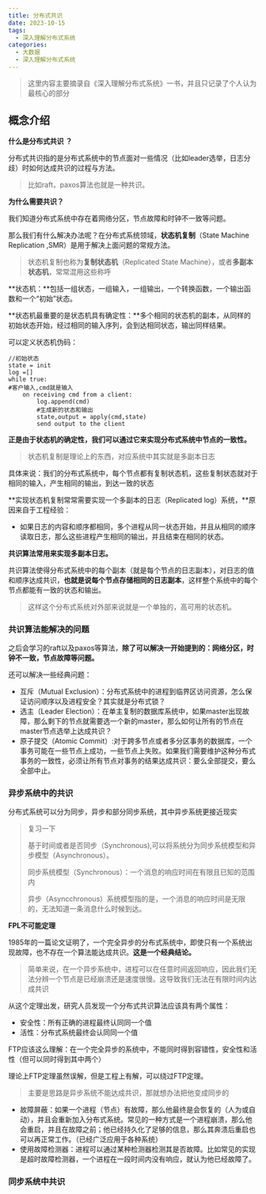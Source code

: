 ```yaml
---
title: 分布式共识
date: 2023-10-15
tags: 
  - 深入理解分布式系统
categories: 
  - 大数据
  - 深入理解分布式系统
---
```


> 这里内容主要摘录自《深入理解分布式系统》一书，并且只记录了个人认为最核心的部分

## 概念介绍

**什么是分布式共识 ？**

分布式共识指的是分布式系统中的节点面对一些情况（比如leader选举，日志分歧）时如何达成共识的过程与方法。

> 比如raft，paxos算法也就是一种共识。

**为什么需要共识？**

我们知道分布式系统中存在着网络分区，节点故障和时钟不一致等问题。

那么我们有什么解决办法呢？在分布式系统领域，**状态机复制**（State Machine Replication ,SMR）是用于解决上面问题的常规方法。

> 状态机复制也称为**复制状态机**（Replicated State Machine），或者**多副本状态机**，常常混用这些称呼

**状态机：**包括一组状态，一组输入，一组输出，一个转换函数，一个输出函数和一个“初始”状态。

**状态机最重要的是状态机具有确定性：**多个相同的状态机的副本，从同样的初始状态开始，经过相同的输入序列，会到达相同状态，输出同样结果。

可以定义状态机伪码：

~~~
//初始状态
state = init
log =[]
while true:
#客户输入,cmd就是输入
	on receiving cmd from a client:
		log.append(cmd)
		#生成新的状态和输出
		state,output = apply(cmd,state)
		send output to the client
~~~

**正是由于状态机的确定性，我们可以通过它来实现分布式系统中节点的一致性。**

> 状态机复制是理论上的东西，对应系统中其实就是多副本日志

具体来说：我们的分布式系统中，每个节点都有复制状态机，这些复制状态就对于相同的输入，产生相同的输出，到达一致的状态

**实现状态机复制常常需要实现一个多副本的日志（Replicated log）系统，**原因来自于工程经验：

- 如果日志的内容和顺序都相同，多个进程从同一状态开始，并且从相同的顺序读取日志，那么这些进程产生相同的输出，并且结束在相同的状态。

**共识算法常用来实现多副本日志。**

共识算法使得分布式系统中的每个副本（就是每个节点的日志副本），对日志的值和顺序达成共识，**也就是说每个节点存储相同的日志副本**，这样整个系统中的每个节点都能有一致的状态和输出。

> 这样这个分布式系统对外部来说就是一个单独的，高可用的状态机。

### 共识算法能解决的问题

之后会学习的raft以及paxos等算法，**除了可以解决一开始提到的：网络分区，时钟不一致，节点故障等问题。**

还可以解决一些经典问题：

- 互斥（Mutual Exclusion）：分布式系统中的进程到临界区访问资源，怎么保证访问顺序以及进程安全？其实就是分布式锁？
- 选主（Leader Election）：在单主复制的数据库系统中，如果master出现故障，那么剩下的节点就需要选一个新的master，那么如何让所有的节点在master节点选举上达成共识？
- 原子提交（Atomic Commit）:对于跨多节点或者多分区事务的数据库，一个事务可能在一些节点上成功，一些节点上失败。如果我们需要维护这种分布式事务的一致性，必须让所有节点对事务的结果达成共识：要么全部提交，要么全部中止。                                                                                                                                                                                                                                                                                                                                                                                                                                                                                                                                                                                                                                                                                                                                                                                                                                                                                                                                                                                                                                                                                                                                                                                                                                                                                                                                                                                                                                                                                                                                                                                                                                                                                                                                                                                                                                                                                                                                                                                                                                                                                                                                                                                                                                                                                                                                                                                                                                                                                                                                                                                                                                                                                                                                                                                                                                                                                                                                                                                                                                                                                                                                                                                                                                                                                                                                                                                                                                                                                                                                                                                                                                                                                                                                                                                                                                                                                                                                                                                                                                                                                                                                                                                                                                                                                                                                                           

### 异步系统中的共识

分布式系统可以分为同步，异步和部分同步系统，其中异步系统更接近现实

>复习一下
>
>基于时间或者是否同步（Synchronous),可以将系统分为同步系统模型和异步模型（Asynchronous）。
>
>同步系统模型（Synchronous）：一个消息的响应时间在有限且已知的范围内
>
>异步（Asyncchronous）系统模型指的是，一个消息的响应时间是无限的，无法知道一条消息什么时候到达。

**FPL不可能定理**

1985年的一篇论文证明了，一个完全异步的分布式系统中，即使只有一个系统出现故障，也不存在一个算法能达成共识。**这是一个经典结论。**

> 简单来说，在一个异步系统中，进程可以在任意时间返回响应，因此我们无法分辨一个节点是已经崩溃还是速度很慢。这导致我们无法在有限时间内达成共识

从这个定理出发，研究人员发现一个分布式共识算法应该具有两个属性：

- 安全性：所有正确的进程最终认同同一个值
- 活性：分布式系统最终会认同同一个值

FTP应该这么理解：在一个完全异步的系统中，不能同时得到容错性，安全性和活性（但可以同时得到其中两个）

理论上FTP定理虽然误解，但是工程上有解，可以绕过FTP定理。

> 主要是思路是异步系统不能达成共识，那就想办法把他变成同步的

- 故障屏蔽：如果一个进程（节点）有故障，那么他最终是会恢复的（人为或自动），并且会重新加入分布式系统。常见的一种方式是一个进程崩溃，那么他会重启，并且在故障之前；他已经持久化了足够的信息，那么其奔溃后重启也可以再正常工作。（已经广泛应用于各种系统）
- 使用故障检测器：进程可以通过某种检测器检测其是否故障。比如常见的实现是超时故障检测器，一个进程在一段时间内没有响应，就认为他已经故障了。

### 同步系统中共识